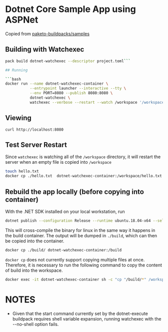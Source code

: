 # Dotnet Core Sample App using ASPNet

Copied from [paketo-buildpacks/samples](https://github.com/paketo-buildpacks/samples/blob/cd2e9027eddeb6e96c6e3610195940424438b992/dotnet-core/aspnet)

## Building with Watchexec

```bash
pack build dotnet-watchexec --descriptor project.toml```

## Running

```bash
docker run --name dotnet-watchexec-container \
           --entrypoint launcher --interactive --tty \
           --env PORT=8080 --publish 8080:8080 \
           dotnet-watchexec \
           watchexec --verbose --restart --watch /workspace '/workspace/aspnet --urls http://0.0.0.0:${PORT:-8080}'
```

## Viewing

`curl http://localhost:8080`

## Test Server Restart
Since `watchexec` is watching all of the `/workspace` directory, it will
restart the server when an empty file is copied into `/workspace`

```bash
touch hello.txt
docker cp ./hello.txt  dotnet-watchexec-container:/workspace/hello.txt
```

## Rebuild the app locally (before copying into container)
With the .NET SDK installed on your local workstation, run
```bash
dotnet publish --configuration Release --runtime ubuntu.18.04-x64 --self-contained false --output ./build
```

This will cross-compile the binary for linux in the same way it happens in the
build container. The output will be dumped in `./build`, which can then be
copied into the container.

```bash
docker cp ./build/ dotnet-watchexec-container:/build
```
`docker cp` does not currently support copying multiple files at once.
Therefore, it is necessary to run the following command to copy the content of build
into the workspace.

```bash
docker exec -it dotnet-watchexec-container sh -c "cp "/build/*" /workspace"
```

# NOTES

* Given that the start command currently set by the dotnet-execute buildpack
  requires shell variable expansion, running watchexec with the --no-shell
  option fails.
